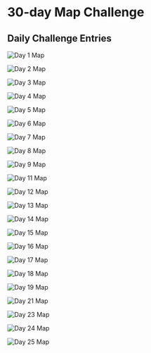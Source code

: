# 30-day Map Challenge

## Daily Challenge Entries

<!--### Day 1: [Theme Title]-->
<!--**Theme Description:**-->


<!--**Map Image:**-->
![Day 1 Map](data/Day1.gif)

<!--**Reflections:**-->

<!--**Map Image:**-->
![Day 2 Map](data/Day2.png)

<!--**Map Image:**-->
![Day 3 Map](data/Day3.png)

<!--**Map Image:**-->
![Day 4 Map](data/Day4.png)

<!--**Map Image:**-->
![Day 5 Map](data/Day5.jpg)

<!--**Map Image:**-->
![Day 6 Map](data/Day6.png)

<!--**Map Image:**-->
![Day 7 Map](data/Day7.PNG)

<!--**Map Image:**-->
![Day 8 Map](data/Day8.png)

<!--**Reflections:**-->

<!--**Map Image:**-->
![Day 9 Map](data/Day9.png)

<!--**Map Image:**-->
![Day 11 Map](data/Day12.PNG)

<!--**Map Image:**-->
![Day 12 Map](data/Day121.PNG)

<!--**Map Image:**-->
![Day 13 Map](data/Day13.gif)

<!--**Map Image:**-->
![Day 14 Map](data/Day14.PNG)

<!--**Map Image:**-->
![Day 15 Map](data/Day15.jpg)

<!--**Map Image:**-->
![Day 16 Map](data/Day16.gif)

<!--**Map Image:**-->
![Day 17 Map](data/Day17.jpg)

![Day 18 Map](data/Day18.png)

![Day 19 Map](data/Day19.png)

![Day 21 Map](data/Day21.png)

![Day 23 Map](data/Day23.png)

![Day 24 Map](data/Day24.png)

![Day 25 Map](data/Day25.png)
<!--[...repeat sections for Day 2 through Day 30...]-->

<!--### Day 30: [Theme Title]-->
<!--**Theme Description:**-->


<!--**Map Image:**-->
<!--![Day 30 Map](data/day30_map.png)-->

<!--**Reflections:**-->
<!--- Add your reflections or any other information here.-->
